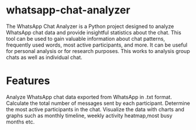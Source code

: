 # whatsapp-chat-analyzer
 The WhatsApp Chat Analyzer is a Python project designed to analyze WhatsApp chat data and provide insightful statistics about the chat. 
 This tool can be used to gain valuable information about chat patterns, frequently used words, most active participants, and more.
 It can be useful for personal analysis or for research purposes.
 This works to analysis group chats as well as individual chat.

# Features
Analyze WhatsApp chat data exported from WhatsApp in .txt format.
Calculate the total number of messages sent by each participant.
Determine the most active participants in the chat.
Visualize the data with charts and graphs such as monthly timeline, weekly activity heatmap,most busy months etc.
